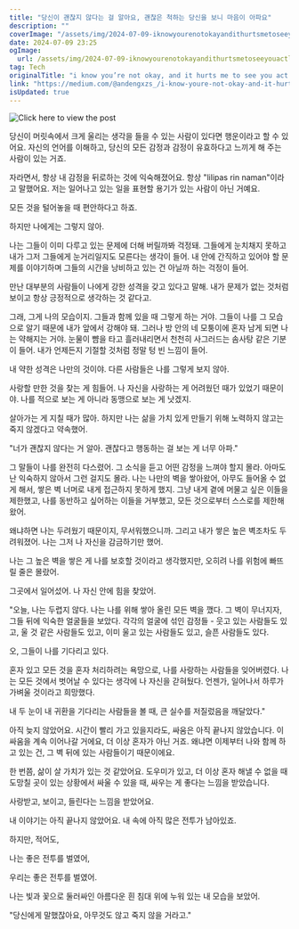 ```yaml
---
title: "당신이 괜찮지 않다는 걸 알아요, 괜찮은 척하는 당신을 보니 마음이 아파요"
description: ""
coverImage: "/assets/img/2024-07-09-iknowyourenotokayandithurtsmetoseeyouactlikeyouare_0.png"
date: 2024-07-09 23:25
ogImage:
  url: /assets/img/2024-07-09-iknowyourenotokayandithurtsmetoseeyouactlikeyouare_0.png
tag: Tech
originalTitle: "i know you’re not okay, and it hurts me to see you act like you are"
link: "https://medium.com/@andengxzs_/i-know-youre-not-okay-and-it-hurts-me-to-see-you-act-like-you-are-38080c9b9e77"
isUpdated: true
---
```


![Click here to view the post](/assets/img/2024-07-09-iknowyourenotokayandithurtsmetoseeyouactlikeyouare_0.png)

당신이 머릿속에서 크게 울리는 생각을 들을 수 있는 사람이 있다면 행운이라고 할 수 있어요. 자신의 언어를 이해하고, 당신의 모든 감정과 감정이 유효하다고 느끼게 해 주는 사람이 있는 거죠.

자라면서, 항상 내 감정을 뒤로하는 것에 익숙해졌어요. 항상 "lilipas rin naman"이라고 말했어요. 저는 일어나고 있는 일을 표현할 용기가 있는 사람이 아닌 거예요.

모든 것을 털어놓을 때 편안하다고 하죠.

<div class="content-ad"></div>

하지만 나에게는 그렇지 않아.

나는 그들이 이미 다루고 있는 문제에 더해 버릴까봐 걱정돼. 그들에게 눈치채지 못하고 내가 그저 그들에게 눈거리일지도 모른다는 생각이 들어. 내 안에 간직하고 있어야 할 문제를 이야기하며 그들의 시간을 낭비하고 있는 건 아닐까 하는 걱정이 들어.

만난 대부분의 사람들이 나에게 강한 성격을 갖고 있다고 말해. 내가 문제가 없는 것처럼 보이고 항상 긍정적으로 생각하는 것 같다고.

그래, 그게 나의 모습이지. 그들과 함께 있을 때 그렇게 하는 거야. 그들이 나를 그 모습으로 알기 때문에 내가 앞에서 강해야 돼. 그러나 방 안의 네 모퉁이에 혼자 남게 되면 나는 약해지는 거야. 눈물이 뺨을 타고 흘러내리면서 천천히 사그러드는 솜사탕 같은 기분이 들어. 내가 언제든지 기절할 것처럼 정말 텅 빈 느낌이 들어.

<div class="content-ad"></div>

내 약한 성격은 나만의 것이야. 다른 사람들은 나를 그렇게 보지 않아.

사랑할 만한 것을 찾는 게 힘들어. 나 자신을 사랑하는 게 어려웠던 때가 있었기 때문이야. 나를 적으로 보는 게 아니라 동맹으로 보는 게 낫겠지.

살아가는 게 지칠 때가 많아. 하지만 나는 삶을 가치 있게 만들기 위해 노력하지 않고는 죽지 않겠다고 약속했어.

"너가 괜찮지 않다는 거 알아. 괜찮다고 행동하는 걸 보는 게 너무 아파."

<div class="content-ad"></div>

그 말들이 나를 완전히 다스렸어. 그 소식을 듣고 어떤 감정을 느껴야 할지 몰라. 아마도 난 익숙하지 않아서 그런 걸지도 몰라. 나는 나만의 벽을 쌓아왔어, 아무도 들어올 수 없게 해서, 쌓은 벽 너머로 내게 접근하지 못하게 했지. 그냥 내게 곁에 머물고 싶은 이들을 제한했고, 나를 동반하고 싶어하는 이들을 거부했고, 모든 것으로부터 스스로를 제한해왔어.

왜냐하면 나는 두려웠기 때문이지, 무서워했으니까. 그리고 내가 쌓은 높은 벽조차도 두려워졌어. 나는 그저 나 자신을 감금하기만 했어.

나는 그 높은 벽을 쌓은 게 나를 보호할 것이라고 생각했지만, 오히려 나를 위험에 빠뜨릴 줄은 몰랐어.

그곳에서 일어섰어. 나 자신 안에 힘을 찾았어.

<div class="content-ad"></div>

"오늘, 나는 두렵지 않다. 나는 나를 위해 쌓아 올린 모든 벽을 깼다. 그 벽이 무너지자, 그들 뒤에 익숙한 얼굴들을 보았다. 각각의 얼굴에 섞인 감정들 - 웃고 있는 사람들도 있고, 울 것 같은 사람들도 있고, 이미 울고 있는 사람들도 있고, 슬픈 사람들도 있다.

오, 그들이 나를 기다리고 있다.

혼자 있고 모든 것을 혼자 처리하려는 욕망으로, 나를 사랑하는 사람들을 잊어버렸다. 나는 모든 것에서 벗어날 수 있다는 생각에 나 자신을 갇혀뒀다. 언젠가, 일어나서 하루가 가벼울 것이라고 희망했다.

내 두 눈이 내 귀환을 기다리는 사람들을 볼 때, 큰 실수를 저질렀음을 깨달았다."

<div class="content-ad"></div>

아직 늦지 않았어요. 시간이 빨리 가고 있을지라도, 싸움은 아직 끝나지 않았습니다. 이 싸움을 계속 이어나갈 거에요, 더 이상 혼자가 아닌 거죠. 왜냐면 이제부터 나와 함께 하고 있는 건, 그 벽 뒤에 있는 사람들이기 때문이에요.

한 번쯤, 삶이 살 가치가 있는 것 같았어요. 도우미가 있고, 더 이상 혼자 해낼 수 없을 때 도망칠 곳이 있는 상황에서 싸울 수 있을 때, 싸우는 게 좋다는 느낌을 받았습니다.

사랑받고, 보이고, 들린다는 느낌을 받았어요.

내 이야기는 아직 끝나지 않았어요. 내 속에 아직 많은 전투가 남아있죠.

<div class="content-ad"></div>

하지만, 적어도,

나는 좋은 전투를 벌였어,

우리는 좋은 전투를 벌였어.

나는 빛과 꽃으로 둘러싸인 아름다운 흰 침대 위에 누워 있는 내 모습을 보았어.

<div class="content-ad"></div>

"당신에게 말했잖아요, 아무것도 않고 죽지 않을 거라고."
